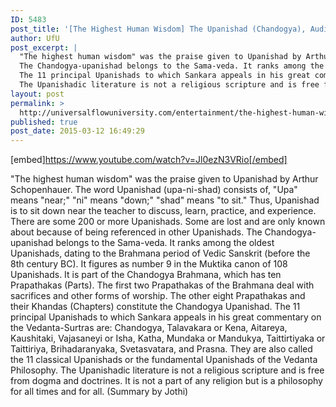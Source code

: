 ```yaml
---
ID: 5483
post_title: '[The Highest Human Wisdom] The Upanishad (Chandogya), Audiobook'
author: UfU
post_excerpt: |
  "The highest human wisdom" was the praise given to Upanishad by Arthur Schopenhauer. The word Upanishad (upa-ni-shad) consists of, "Upa" means "near;" "ni" means "down;" "shad" means "to sit." Thus, Upanishad is to sit down near the teacher to discuss, learn, practice, and experience. There are some 200 or more Upanishads. Some are lost and are only known about because of being referenced in other Upanishads.
  The Chandogya-upanishad belongs to the Sama-veda. It ranks among the oldest Upanishads, dating to the Brahmana period of Vedic Sanskrit (before the 8th century BC). It figures as number 9 in the Muktika canon of 108 Upanishads. It is part of the Chandogya Brahmana, which has ten Prapathakas (Parts). The first two Prapathakas of the Brahmana deal with sacrifices and other forms of worship. The other eight Prapathakas and their Khandas (Chapters) constitute the Chandogya Upanishad.
  The 11 principal Upanishads to which Sankara appeals in his great commentary on the Vedanta-Surtras are: Chandogya, Talavakara or Kena, Aitareya, Kaushitaki, Vajasaneyi or Isha, Katha, Mundaka or Mandukya, Taittirtiyaka or Taittiriya, Brihadaranyaka, Svetasvatara, and Prasna. They are also called the 11 classical Upanishads or the fundamental Upanishads of the Vedanta Philosophy.
  The Upanishadic literature is not a religious scripture and is free from dogma and doctrines. It is not a part of any religion but is a philosophy for all times and for all. (Summary by Jothi)
layout: post
permalink: >
  http://universalflowuniversity.com/entertainment/the-highest-human-wisdom-the-upanishad-chandogya-audiobook/
published: true
post_date: 2015-03-12 16:49:29
---
```

[embed]https://www.youtube.com/watch?v=Jl0ezN3VRio[/embed]<br>
<p>"The highest human wisdom" was the praise given to Upanishad by Arthur Schopenhauer. The word Upanishad (upa-ni-shad) consists of, "Upa" means "near;" "ni" means "down;" "shad" means "to sit." Thus, Upanishad is to sit down near the teacher to discuss, learn, practice, and experience. There are some 200 or more Upanishads. Some are lost and are only known about because of being referenced in other Upanishads. 
The Chandogya-upanishad belongs to the Sama-veda. It ranks among the oldest Upanishads, dating to the Brahmana period of Vedic Sanskrit (before the 8th century BC). It figures as number 9 in the Muktika canon of 108 Upanishads. It is part of the Chandogya Brahmana, which has ten Prapathakas (Parts). The first two Prapathakas of the Brahmana deal with sacrifices and other forms of worship. The other eight Prapathakas and their Khandas (Chapters) constitute the Chandogya Upanishad. 
The 11 principal Upanishads to which Sankara appeals in his great commentary on the Vedanta-Surtras are: Chandogya, Talavakara or Kena, Aitareya, Kaushitaki, Vajasaneyi or Isha, Katha, Mundaka or Mandukya, Taittirtiyaka or Taittiriya, Brihadaranyaka, Svetasvatara, and Prasna. They are also called the 11 classical Upanishads or the fundamental Upanishads of the Vedanta Philosophy. 
The Upanishadic literature is not a religious scripture and is free from dogma and doctrines. It is not a part of any religion but is a philosophy for all times and for all. (Summary by Jothi)</p>